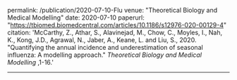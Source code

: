 permalink: /publication/2020-07-10-Flu
 venue: "Theoretical Biology and Medical Modelling"
 date: 2020-07-10
 paperurl: "https://tbiomed.biomedcentral.com/articles/10.1186/s12976-020-00129-4"
 citation: 'McCarthy, Z., Athar, S., Alavinejad, M., Chow, C., Moyles, I., Nah, K., Kong, J.D., Agrawal, N., Jaber, A., Keane, L. and Liu, S., 2020. "Quantifying the annual incidence and underestimation of seasonal influenza: A modelling approach." <i>Theoretical Biology and Medical Modelling </i>,1-16.' 
 
----
